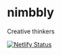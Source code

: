 # nimbbly
Creative thinkers

[![Netlify Status](https://api.netlify.com/api/v1/badges/a6d3fd33-5cb0-413a-bcf9-ea98eb4bc30a/deploy-status)](https://app.netlify.com/sites/nimbbly/deploys)
